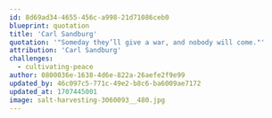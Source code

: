 ```yaml
---
id: 8d69ad34-4655-456c-a998-21d71086ceb0
blueprint: quotation
title: 'Carl Sandburg'
quotation: '"Someday they’ll give a war, and nobody will come."'
attribution: 'Carl Sandburg'
challenges:
  - cultivating-peace
author: 0800036e-1638-4d6e-822a-26aefe2f9e99
updated_by: 46c097c5-771c-49e2-b8c6-ba6009ae7172
updated_at: 1707445001
image: salt-harvesting-3060093__480.jpg
---
```

